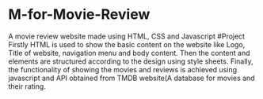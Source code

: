 # M-for-Movie-Review
A movie review website made using HTML, CSS and Javascript #Project
Firstly HTML is used to show the basic content on the website like Logo, Title of website, navigation menu and body content.
Then the content and elements are structured according to the design using style sheets.
Finally, the functionality of showing the movies and reviews is achieved using javascript and API obtained from TMDB website(A database for movies and their rating.
